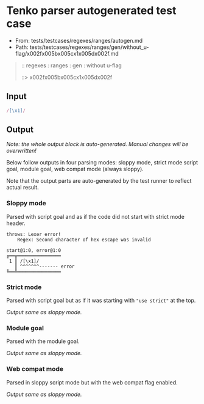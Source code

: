 # Tenko parser autogenerated test case

- From: tests/testcases/regexes/ranges/autogen.md
- Path: tests/testcases/regexes/ranges/gen/without_u-flag/x002fx005bx005cx1x005dx002f.md

> :: regexes : ranges : gen : without u-flag
>
> ::> x002fx005bx005cx1x005dx002f

## Input


`````js
/[\x1]/
`````

## Output

_Note: the whole output block is auto-generated. Manual changes will be overwritten!_

Below follow outputs in four parsing modes: sloppy mode, strict mode script goal, module goal, web compat mode (always sloppy).

Note that the output parts are auto-generated by the test runner to reflect actual result.

### Sloppy mode

Parsed with script goal and as if the code did not start with strict mode header.

`````
throws: Lexer error!
    Regex: Second character of hex escape was invalid

start@1:0, error@1:0
╔══╦════════════════
 1 ║ /[\x1]/
   ║ ^^^^^^^------- error
╚══╩════════════════

`````

### Strict mode

Parsed with script goal but as if it was starting with `"use strict"` at the top.

_Output same as sloppy mode._

### Module goal

Parsed with the module goal.

_Output same as sloppy mode._

### Web compat mode

Parsed in sloppy script mode but with the web compat flag enabled.

_Output same as sloppy mode._
